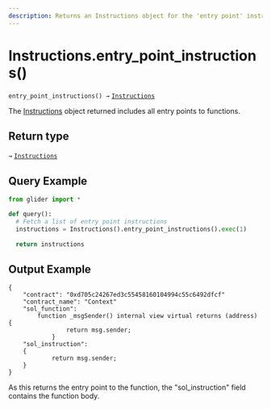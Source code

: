 ```yaml
---
description: Returns an Instructions object for the 'entry point' instructions
---
```


# Instructions.entry\_point\_instructions()

`entry_point_instructions() →` [`Instructions`](./)

The [Instructions](./) object returned includes all entry points to functions.

## Return type

`→` [`Instructions`](./)

## Query Example

```python
from glider import *

def query():
  # Fetch a list of entry point instructions
  instructions = Instructions().entry_point_instructions().exec(1)
  
  return instructions
```

## Output Example

```solidity
{
    "contract": "0xd705c24267ed3c55458160104994c55c6492dfcf"
    "contract_name": "Context"
    "sol_function":
        function _msgSender() internal view virtual returns (address) {
                return msg.sender;
            }
    "sol_instruction":
    {
            return msg.sender;
    }
}
```

As this returns the entry point to the function, the "sol\_instruction" field contains the function body.
